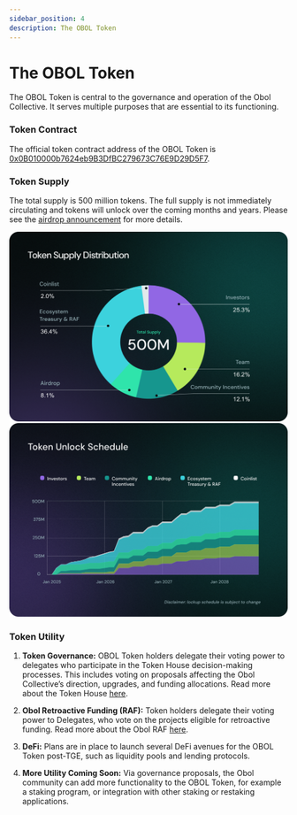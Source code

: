 ```yaml
---
sidebar_position: 4
description: The OBOL Token
---
```


# The OBOL Token

The OBOL Token is central to the governance and operation of the Obol Collective. It serves multiple purposes that are essential to its functioning. 

### Token Contract

The official token contract address of the OBOL Token is [0x0B010000b7624eb9B3DfBC279673C76E9D29D5F7](https://etherscan.io/address/0x0B010000b7624eb9B3DfBC279673C76E9D29D5F7).

### Token Supply

The total supply is 500 million tokens. The full supply is not immediately circulating and tokens will unlock over the coming months and years. Please see the [airdrop announcement](http://blog.obol.org/airdrop/) for more details. 

![Token Supply Distribution](/img/TokenSupplyDistribution.png)
![Token Unlock Schedule](/img/TokenUnlockSchedule.png)

### Token Utility

1. **Token Governance:** OBOL Token holders delegate their voting power to delegates who participate in the Token House decision-making processes. This includes voting on proposals affecting the Obol Collective’s direction, upgrades, and funding allocations. Read more about the Token House [here](./token-house.md). 

2. **Obol Retroactive Funding (RAF):** Token holders delegate their voting power to Delegates, who vote on the projects eligible for retroactive funding. Read more about the Obol RAF [here](./raf.md). 

3. **DeFi:** Plans are in place to launch several DeFi avenues for the OBOL Token post-TGE, such as liquidity pools and lending protocols.

4. **More Utility Coming Soon:** Via governance proposals, the Obol community can add more functionality to the OBOL Token, for example a staking program, or integration with other staking or restaking applications.